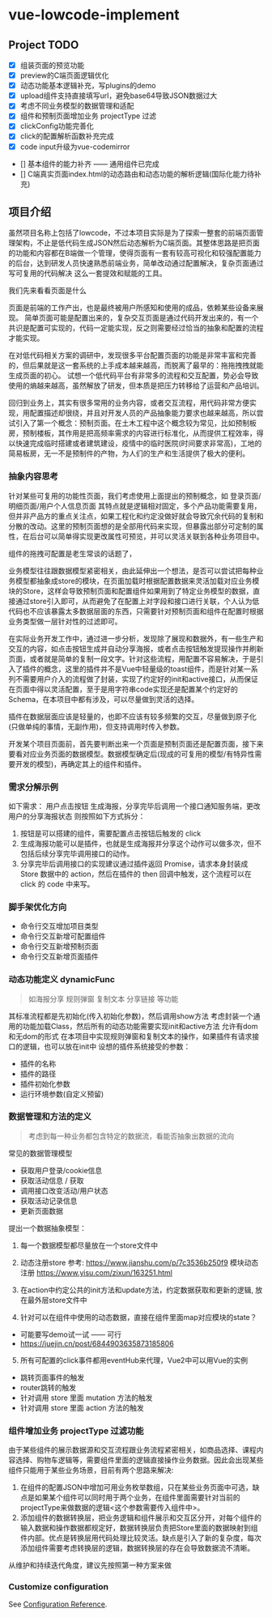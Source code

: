 # vue-lowcode-implement

## Project TODO

- [X] 组装页面的预览功能
- [X] preview的C端页面逻辑优化
- [X] 动态功能基本逻辑补充，写plugins的demo
- [X] upload组件支持直接填写url，避免base64导致JSON数据过大
- [X] 考虑不同业务模型的数据管理和适配
- [X] 组件和预制页面增加业务 projectType 过滤
- [X] clickConfig功能完善化
- [X] click的配置解析函数补充完成
- [X] code input升级为vue-codemirror
- [] 基本组件的能力补齐 —— 通用组件已完成
- [] C端真实页面index.html的动态路由和动态功能的解析逻辑(国际化能力待补充)

## 项目介绍
虽然项目名称上包括了lowcode，不过本项目实际是为了探索一整套的前端页面管理架构，不止是低代码生成JSON然后动态解析为C端页面。其整体思路是把页面的功能和内容都在B端做一个管理，使得页面有一套有较高可视化和较强配置能力的后台，达到研发人员快速熟悉前端业务，简单改动通过配置解决，复杂页面通过写可复用的代码解决 这么一套提效和赋能的工具。

我们先来看看页面是什么

页面是前端的工作产出，也是最终被用户所感知和使用的成品，依赖某些设备来展现。
简单页面可能是配置出来的，复杂交互页面是通过代码开发出来的，有一个共识是配置可实现的，代码一定能实现，反之则需要经过恰当的抽象和配置的流程才能实现。

在对低代码相关方案的调研中，发现很多平台配置页面的功能是非常丰富和完善的，但后果就是这一套系统的上手成本越来越高，而脱离了最早的：拖拖拽拽就能生成页面的初心。 试想一个低代码平台有非常多的流程和交互配置，势必会导致使用的熵越来越高，虽然解放了研发，但本质是把压力转移给了运营和产品培训。

回归到业务上，其实有很多常用的业务内容，或者交互流程，用代码非常方便实现，用配置描述却很绕，并且对开发人员的产品抽象能力要求也越来越高，所以尝试引入了第一个概念：预制页面。在土木工程中这个概念较为常见，比如预制板房，预制楼板，其作用是把高频率需求的内容进行标准化，从而提供工程效率，得以快速完成临时搭建或者建筑建设，疫情中的临时医院(时间要求非常高)，工地的简易板房，无一不是预制件的产物，为人们的生产和生活提供了极大的便利。

### 抽象内容思考

针对某些可复用的功能性页面，我们考虑使用上面提出的预制概念，如 登录页面/明细页面/用户个人信息页面 其特点就是逻辑相对固定，多个产品功能需要复用，但并非产品方的重点关注点，如果工程化和约定没做好就会导致冗余代码的复制和分散的改动。这里的预制页面想的是全部用代码来实现，但暴露出部分可定制的属性，在后台可以简单得实现更改属性可预览，并可以灵活关联到各种业务项目中。

组件的拖拽可配置是老生常谈的话题了，

业务模型往往跟数据模型紧密相关，由此延伸出一个想法，是否可以尝试把每种业务模型都抽象成store的模块，在页面加载时根据配置数据来灵活加载对应业务模块的Store，这样会导致预制页面和配置组件如果用到了特定业务模型的数据，直接通过store引入即可，从而避免了在配置上对字段和接口进行关联，个人认为低代码也不应该暴露太多数据层面的东西，只需要针对预制页面和组件在配置时根据业务类型做一层针对性的过滤即可。

在实际业务开发工作中，通过进一步分析，发现除了展现和数据外，有一些生产和交互的内容，如点击按钮生成并自动分享海报，或者点击按钮触发提现操作并刷新页面，或者就是简单的复制一段文字。针对这些流程，用配置不容易解决，于是引入了插件的概念，这里的插件并不是Vue中轻量级的toast组件，而是针对某一系列不需要用户介入的流程做了封装，实现了约定好的init和active接口，从而保证在页面中得以灵活配置，至于是用字符串code实现还是配置某个约定好的Schema，在本项目中都有涉及，可以尽量做到灵活的选择。

插件在数据层面应该是轻量的，也即不应该有较多频繁的交互，尽量做到原子化(只做单纯的事情，无副作用)，但支持调用时传入参数。

开发某个项目页面前，首先要判断出来一个页面是预制页面还是配置页面，接下来要看对应业务页面的数据模型。数据模型确定后(现成的可复用的模型/有特异性需要开发的模型)，再确定其上的组件和插件。

### 需求分解示例

如下需求： 用户点击按钮 生成海报，分享完毕后调用一个接口通知服务端，更改用户的分享海报状态
则按照如下方式拆分： 
1. 按钮是可以搭建的组件，需要配置点击按钮后触发的 click 
2. 生成海报功能可以是插件，也就是生成海报并分享这个动作可以做多次，但不包括后续分享完毕调用接口的动作。
3. 分享完毕后调用接口的实现建议通过插件返回 Promise，请求本身封装成 Store 数据中的 action，然后在插件的 then 回调中触发，这个流程可以在 click 的 code 中来写。

### 脚手架优化方向

- 命令行交互增加项目类型
- 命令行交互新增可配置组件
- 命令行交互新增预制页面
- 命令行交互新增页面插件

### 动态功能定义 dynamicFunc
> 如海报分享 规则弹窗 复制文本 分享链接 等功能

其标准流程都是先初始化(传入初始化参数)，然后调用show方法
考虑封装一个通用的功能加载Class，然后所有的动态功能需要实现init和active方法
允许有dom和无dom的形式
在本项目中实现规则弹窗和复制文本的操作，如果插件有请求接口的逻辑，也可以放在init中
设想的插件系统接受的参数：
- 插件的名称
- 插件的路径
- 插件初始化参数
- 运行环境参数(自定义预留)

### 数据管理和方法的定义
> 考虑到每一种业务都包含特定的数据流，看能否抽象出数据的流向

常见的数据管理模型
- 获取用户登录/cookie信息
- 获取活动信息 / 获取
- 调用接口改变活动/用户状态
- 获取活动记录信息
- 更新页面数据

提出一个数据抽象模型：
1. 每一个数据模型都尽量放在一个store文件中
2. 动态注册store 参考: https://www.jianshu.com/p/7c3536b250f9 
   模块动态注册 https://www.yisu.com/zixun/163251.html

3. 在action中约定公共的init方法和update方法，约定数据获取和更新的逻辑, 放在最外层store文件中
4. 针对可以在组件中使用的动态数据，直接在组件里面map对应模块的state？
  - 可能要写demo试一试 —— 可行
  - https://juejin.cn/post/6844903635873185806

5. 所有可配置的click事件都用eventHub来代理，Vue2中可以用Vue的实例
  - 跳转页面事件的触发
  - router跳转的触发
  - 针对调用 store 里面 mutation 方法的触发
  - 针对调用 store 里面 action 方法的触发

### 组件增加业务 projectType 过滤功能
由于某些组件的展示数据源和交互流程跟业务流程紧密相关，如商品选择、课程内容选择、购物车逻辑等，需要组件里面的逻辑直接操作业务数据。因此会出现某些组件只能用于某些业务场景，目前有两个思路来解决:
1. 在组件的配置JSON中增加可用业务枚举数组，只在某些业务页面中可选，缺点是如果某个组件可以同时用于两个业务，在组件里面需要针对当前的projectType来做数据的逻辑<这个参数需要传入组件中>。
2. 添加组件的数据转换层，把业务逻辑和组件展示和交互区分开，对每个组件的输入数据和操作数据都规定好，数据转换层负责把Store里面的数据映射到组件内部。优点是转换层用代码处理比较灵活。缺点是引入了新的复杂度，每次添加组件需要考虑转换层的逻辑，数据转换层的存在会导致数据流不清晰。

从维护和持续迭代角度，建议先按照第一种方案来做

### Customize configuration
See [Configuration Reference](https://cli.vuejs.org/config/).
